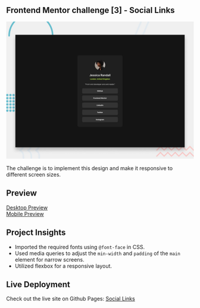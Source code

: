 ## Frontend Mentor challenge [3] - Social Links

![Challenge](preview.jpg)

The challenge is to implement this design and make it responsive to different screen sizes.

## Preview

[Desktop Preview](./design/desktop-design.jpg)
\
[Mobile Preview](./design/mobile-design.jpg)

## Project Insights

- Imported the required fonts using `@font-face` in CSS.
- Used media queries to adjust the `min-width` and `padding` of the `main` element for narrow screens.
- Utilized flexbox for a responsive layout.

## Live Deployment

Check out the live site on Github Pages: [Social Links](https://zxc-w.github.io/Social-Links)
